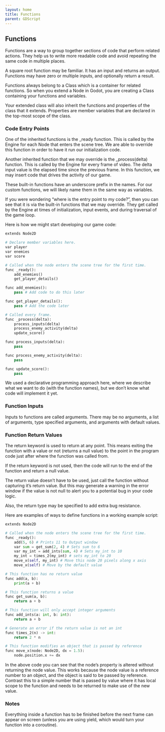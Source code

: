 ```yaml
---
layout: home
title: Functions
parent: GDScript
---
```


## Functions
Functions are a way to group together sections of code that perform related actions. They help us to write more readable code and avoid repeating the same code in multiple places.

A square root function may be familiar. It has an input and returns an output. Functions may have zero or multiple inputs, and optionally return a result.

Functions always belong to a Class which is a container for related functions. So when you extend a Node in Godot, you are creating a Class containing your functions and variables.

Your extended class will also inherit the functions and properties of the class that it extends. Properties are member variables that are declared in the top-most scope of the class.

### Code Entry Points

One of the inherited functions is the _ready function. This is called by the Engine for each Node that enters the scene tree. We are able to override this function in order to have it run our initialization code.

Another inherited function that we may override is the _process(delta) function. This is called by the Engine for every frame of video. The delta input value is the elapsed time since the previous frame. In this function, we may insert code that drives the activity of our game.

These built-in functions have an underscore prefix in the names. For our custom functions, we will likely name them in the same way as variables.

If you were wondering “where is the entry point to my code?”, then you can see that it is via the built-in functions that we may override. They get called by the Engine at times of initialization, input events, and during traversal of the game loop.

Here is how we might start developing our game code:
```py
extends Node2D

# Declare member variables here.
var player
var enemies
var score

# Called when the node enters the scene tree for the first time.
func _ready():
	add_enemies()
	get_player_details()

func add_enemies():
	pass # Add code to do this later

func get_player_details():
	pass # Add the code later

# Called every frame.
func _process(delta):
	process_inputs(delta)
	process_enemy_activity(delta)
	update_score()

func process_inputs(delta):
	pass

func process_enemy_activity(delta):
	pass

func update_score():
	pass
```

We used a declarative programming approach here, where we describe what we want to do (with the function names), but we don’t know what code will implement it yet.

### Function Inputs

Inputs to functions are called arguments. There may be no arguments, a list of arguments, type specified arguments, and arguments with default values.

### Function Return Values

The return keyword is used to return at any point. This means exiting the function with a value or not (returns a null value) to the point in the program code just after where the function was called from.

If the return keyword is not used, then the code will run to the end of the function and return a null value.

The return value doesn’t have to be used, just call the function without capturing it’s return value. But this may generate a warning in the error window if the value is not null to alert you to a potential bug in your code logic.

Also, the return type may be specified to add extra bug resistance.

Here are examples of ways to define functions in a working example script:

```py
extends Node2D

# Called when the node enters the scene tree for the first time.
func _ready():
	add(5, 6) # Prints 11 to Output window
	var sum = get_sum(2, 4) # Sets sum to 6
	var my_int = add_ints(sum, 4) # Sets my_int to 10
	my_int = times_2(my_int) # sets my_int to 20
	move_x(self, my_int) # Move this node 20 pixels along x axis
	move_x(self) # Move by the default value

# This function has no return value
func add(a, b):
	print(a + b)

# This function returns a value
func get_sum(a, b):
	return a + b

# This function will only accept integer arguments
func add_ints(a: int, b: int):
	return a + b

# Generate an error if the return value is not an int
func times_2(n) -> int:
	return 2 * n

# This function modifies an object that is passed by reference
func move_x(node: Node2D, dx = 1.5):
	node.position.x += dx
```

In the above code you can see that the node’s property is altered without returning the node value. This works because the node value is a reference number to an object, and the object is said to be passed by reference. Contrast this to a simple number that is passed by value where it has local scope to the function and needs to be returned to make use of the new value.

### Notes

Everything inside a function has to be finished before the next frame can appear on screen (unless you are using yield, which would turn your function into a coroutine).
